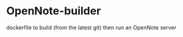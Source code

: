 OpenNote-builder
================

dockerfile to build (from the latest git) then run an OpenNote server
